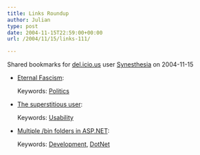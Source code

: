 ```yaml
---
title: Links Roundup
author: Julian
type: post
date: 2004-11-15T22:59:00+00:00
url: /2004/11/15/links-111/

---
```

Shared bookmarks for [del.icio.us][1] user  [Synesthesia][2] on 2004-11-15

  * [Eternal Fascism][3]:
   
    Keywords: [Politics][4]
  * [The superstitious user][5]:
   
    Keywords: [Usability][6]
  * [Multiple /bin folders in ASP.NET][7]:
   
    Keywords: [Development][8], [DotNet][9]

 [1]: http://del.icio.us/
 [2]: http://del.icio.us/synesthesia
 [3]: http://giagia.blogspot.com/2004/11/eternal-fascism-fourteen-ways-of.html "http://giagia.blogspot.com/2004/11/eternal-fascism-fourteen-ways-of.html"
 [4]: http://del.icio.us/synesthesia/Politics
 [5]: http://michaelandrews.blogspot.com/2004/11/superstitious-user.html "http://michaelandrews.blogspot.com/2004/11/superstitious-user.html"
 [6]: http://del.icio.us/synesthesia/Usability
 [7]: http://www.codinghorror.com/blog/archives/000131.html "http://www.codinghorror.com/blog/archives/000131.html"
 [8]: http://del.icio.us/synesthesia/Development
 [9]: http://del.icio.us/synesthesia/DotNet